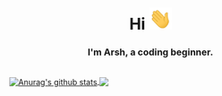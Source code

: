 <h1 align="center">Hi <img src="https://raw.githubusercontent.com/ABSphreak/ABSphreak/master/gifs/Hi.gif" width="40px" /></h1>
<h3 align="center">I'm Arsh, a coding beginner.</h3>
<br />
<a href="https://github.com/anuraghazra/github-readme-stats" align="center">
  <img align="center" src="https://github-readme-stats.anuraghazra1.vercel.app/api?username=arshsaxena&show_icons=true&include_all_commits=true&theme=radical" alt="Anurag's github stats" />
</a>
<a href="https://github.com/anuraghazra/github-readme-stats" align="center">
  <!-- Change the `github-readme-stats.anuraghazra1.vercel.app` to `github-readme-stats.vercel.app`  -->
  <img align="center" src="https://github-readme-stats.anuraghazra1.vercel.app/api/top-langs/?username=arshsaxena&layout=compact&theme=radical" />
</a>
